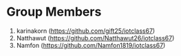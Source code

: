 # Group Members
1. karinakorn (https://github.com/gift25/iotclass67)
1. Natthawut (https://github.com/Natthawut26/iotclass67)
1. Namfon (https://github.com/Namfon1819/iotclass67)
